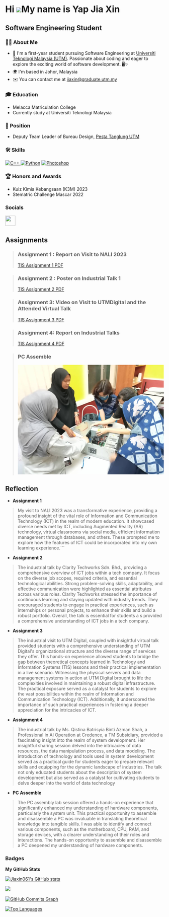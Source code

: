Hi ![](https://user-images.githubusercontent.com/18350557/176309783-0785949b-9127-417c-8b55-ab5a4333674e.gif)My name is Yap Jia Xin
===================================================================================================================================

Software Engineering Student
----------------------------
### 👩‍💻 About Me

* 👋 I'm a first-year student pursuing Software Engineering at [Universiti Teknologi Malaysia (UTM)](https://www.utm.my/). Passionate about coding and eager to explore the exciting world of software development. 🖥️✨
* 🌍 I'm based in Johor, Malaysia
* ✉️ You can contact me at [jiaxin@graduate.utm.my](mailto:jiaxin@graduate.utm.my)




### 🎓 Education
* Melacca Matriculation College
* Currently study at Universiti Teknologi Malaysia



### 💼 Position
* Deputy Team Leader of Bureau Design, [Pesta Tanglung UTM](https://www.utm.my/ptutm/)

  

### 🛠️ Skills


<p align="left">
<a href="https://docs.microsoft.com/en-us/cpp/?view=msvc-170" target="_blank" rel="noreferrer"><img src="https://raw.githubusercontent.com/danielcranney/readme-generator/main/public/icons/skills/cplusplus-colored.svg" width="36" height="36" alt="C++" />      </a><a href="https://www.python.org/" target="_blank" rel="noreferrer"><img src="https://raw.githubusercontent.com/danielcranney/readme-generator/main/public/icons/skills/python-colored.svg" width="36" height="36" alt="Python" /></a>      <a href="https://www.adobe.com/uk/products/photoshop.html" target="_blank" rel="noreferrer"><img src="https://raw.githubusercontent.com/danielcranney/readme-generator/main/public/icons/skills/photoshop-colored.svg" width="36" height="36" alt="Photoshop" /></a>
</p>

### 🏆 Honors and Awards
* Kuiz Kimia Kebangsaan (K3M) 2023
* Stematric Challenge Mascar 2022

### Socials

<p align="left"> <a href="https://www.github.com/Jiaxin061" target="_blank" rel="noreferrer"> <picture> <source media="(prefers-color-scheme: dark)" srcset="https://raw.githubusercontent.com/danielcranney/readme-generator/main/public/icons/socials/github-dark.svg" /> <source media="(prefers-color-scheme: light)" srcset="https://raw.githubusercontent.com/danielcranney/readme-generator/main/public/icons/socials/github.svg" /> <img src="https://raw.githubusercontent.com/danielcranney/readme-generator/main/public/icons/socials/github.svg" width="32" height="32" /> </picture> </a></p>


## Assignments

> ### Assignment 1 : Report on Visit to NALI 2023
> [TIS Assignment 1 PDF](https://docs.google.com/viewer?url=https://github.com/Jiaxin061/Jiaxin061/raw/main/TIS_Assignment_1.pdf)



> ### Assignment 2 : Poster on Industrial Talk 1
> [TIS Assignment 2 PDF](https://docs.google.com/viewer?url=https://github.com/Jiaxin061/Jiaxin061/raw/main/TIS_assignment_2.pdf)


> ### Assignment 3: Video on Visit to UTMDigital and the Attended Virtual Talk
> [TIS Assignment 3 PDF](https://docs.google.com/viewer?url=https://github.com/Jiaxin061/Jiaxin061/raw/main/TIS_assignment_3.pdf)

> ### Assignment 4: Report on Industrial Talks
> [TIS Assignment 4 PDF](https://docs.google.com/viewer?url=https://github.com/Jiaxin061/Jiaxin061/raw/main/TIS_assignment_4.pdf)

> ### PC Assemble
> ![My Image](https://github.com/Jiaxin061/Jiaxin061/blob/main/TIS_PC_Assemble.jpg)


## Reflection
* **Assignment 1**

> My visit to NALI 2023 was a transformative experience, providing a profound insight of the vital role of Information and Communication Technology (ICT) in the realm of modern education. It showcased diverse needs met by ICT, including Augmented Reality (AR) technology, virtual classrooms via social media, efficient information management through databases, and others. These prompted me to explore how the features of ICT could be incorporated into my own learning experience.```


* **Assignment 2**
  
> The industrial talk by Clarity Techworks Sdn. Bhd., providing a comprehensive overview of ICT jobs within a tech company. It focus on the diverse job scopes, required criteria, and essential technological abilities. Strong problem-solving skills, adaptability, and effective communication were highlighted as essential attributes across various roles. Clarity Techworks stressed the importance of continuous learning and staying updated with industry trends. They encouraged students to engage in practical experiences, such as internships or personal projects, to enhance their skills and build a robust portfolio. Overall, the talk is essential for students a s provided a comprehensive understanding of ICT jobs in a tech company.


* **Assignment 3**
  
> The industrial visit to UTM Digital, coupled with insightful virtual talk provided students with a comprehensive understanding of UTM Digital's organizational structure and the diverse range of services they offer. This hands-on experience allowed students to bridge the gap between theoretical concepts learned in Technology and Information Systems (TIS) lessons and their practical implementation in a live scenario. Witnessing the physical servers and data management systems in action at UTM Digital brought to life the complexities involved in maintaining a robust digital infrastructure. The practical exposure served as a catalyst for students to explore the vast possibilities within the realm of Information and Communication Technology (ICT). Additionally, it underscored the importance of such practical experiences in fostering a deeper appreciation for the intricacies of ICT.


* **Assignment 4**

> The industrial talk by Ms. Qistina Batrisyia Binti Azman Shah, a Professional in AI Operation at Credence, a TM Subsidiary, provided a fascinating insight into the realm of system development. Her insightful sharing session delved into the intricacies of data resources, the data manipulation process, and data modeling. The introduction of technology and tools used in system development served as a practical guide for students eager to prepare relevant skills and equipping for the dynamic landscape of industries. The talk not only educated students about the description of system development but also served as a catalyst for cultivating students to delve deeper into the world of data technology


* **PC Assemble**

> The PC assembly lab session offered a hands-on experience that significantly enhanced my understanding of hardware components, particularly the system unit. This practical opportunity to assemble and disassemble a PC was invaluable in translating theoretical knowledge into tangible skills. I was able to identify and connect various components, such as the motherboard, CPU, RAM, and storage devices, with a clearer understanding of their roles and interactions. The hands-on opportunity to assemble and disassemble a PC deepened my understanding of hardware components.

### Badges

<b>My GitHub Stats</b>

<a href="http://www.github.com/Jiaxin061"><img src="https://github-readme-stats.vercel.app/api?username=Jiaxin061&show_icons=true&hide=&count_private=true&title_color=0891b2&text_color=ffffff&icon_color=0891b2&bg_color=1c1917&hide_border=true&show_icons=true" alt="Jiaxin061's GitHub stats" /></a>

<a href="http://www.github.com/Jiaxin061"><img src="https://github-readme-streak-stats.herokuapp.com/?user=Jiaxin061&stroke=ffffff&background=1c1917&ring=0891b2&fire=0891b2&currStreakNum=ffffff&currStreakLabel=0891b2&sideNums=ffffff&sideLabels=ffffff&dates=ffffff&hide_border=true" /></a>

<a href="http://www.github.com/Jiaxin061"><img src="https://github-readme-activity-graph.cyclic.app/graph?username=Jiaxin061&bg_color=1c1917&color=ffffff&line=0891b2&point=ffffff&area_color=1c1917&area=true&hide_border=true&custom_title=GitHub%20Commits%20Graph" alt="GitHub Commits Graph" /></a>

<a href="https://github.com/Jiaxin061" align="left"><img src="https://github-readme-stats.vercel.app/api/top-langs/?username=Jiaxin061&langs_count=10&title_color=0891b2&text_color=ffffff&icon_color=0891b2&bg_color=1c1917&hide_border=true&locale=en&custom_title=Top%20%Languages" alt="Top Languages" /></a>
